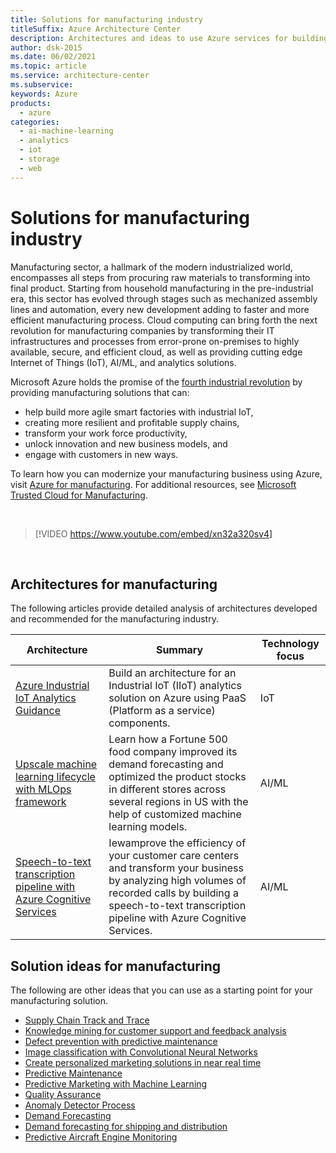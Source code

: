 ```yaml
---
title: Solutions for manufacturing industry
titleSuffix: Azure Architecture Center
description: Architectures and ideas to use Azure services for building efficient, scalable, and reliable manufacturing solutions.
author: dsk-2015
ms.date: 06/02/2021
ms.topic: article
ms.service: architecture-center
ms.subservice: 
keywords: Azure
products:
  - azure
categories:
  - ai-machine-learning
  - analytics
  - iot
  - storage
  - web
---
```


# Solutions for manufacturing industry

Manufacturing sector, a hallmark of the modern industrialized world, encompasses all steps from procuring raw materials to transforming into final product. Starting from household manufacturing in the pre-industrial era, this sector has evolved through stages such as mechanized assembly lines and automation, every new development adding to faster and more efficient manufacturing process. Cloud computing can bring forth the next revolution for manufacturing companies by transforming their IT infrastructures and processes from error-prone on-premises to highly available, secure, and efficient cloud, as well as providing cutting edge Internet of Things (IoT), AI/ML, and analytics solutions.

Microsoft Azure holds the promise of the [fourth industrial revolution](https://www.weforum.org/agenda/2016/01/the-fourth-industrial-revolution-what-it-means-and-how-to-respond/) by providing manufacturing solutions that can:

- help build more agile smart factories with industrial IoT,
- creating more resilient and profitable supply chains,
- transform your work force productivity,
- unlock innovation and new business models, and
- engage with customers in new ways.

To learn how you can modernize your manufacturing business using Azure, visit [Azure for manufacturing](https://azure.microsoft.com/en-us/industries/discrete-manufacturing/). For additional resources, see [Microsoft Trusted Cloud for Manufacturing](https://www.microsoft.com/en-us/trust-center/manufacturing).

<br>

> [!VIDEO https://www.youtube.com/embed/xn32a320sv4]

<br>

## Architectures for manufacturing

The following articles provide detailed analysis of architectures developed and recommended for the manufacturing industry.

| Architecture | Summary | Technology focus |
| ------- | ------- | ------- |
| [Azure Industrial IoT Analytics Guidance](../guide/iiot-guidance/iiot-architecture.md) | Build an architecture for an Industrial IoT (IIoT) analytics solution on Azure using PaaS (Platform as a service) components. | IoT |
| [Upscale machine learning lifecycle with MLOps framework](../example-scenario/mlops/mlops-technical-paper.yml) | Learn how a Fortune 500 food company improved its demand forecasting and optimized the product stocks in different stores across several regions in US with the help of customized machine learning models. | AI/ML |
| [Speech-to-text transcription pipeline with Azure Cognitive Services](../reference-architectures/ai/speech-to-text-transcription-pipeline.yml) | Iewamprove the efficiency of your customer care centers and transform your business by analyzing high volumes of recorded calls by building a speech-to-text transcription pipeline with Azure Cognitive Services. | AI/ML |


## Solution ideas for manufacturing

The following are other ideas that you can use as a starting point for your manufacturing solution.

- [Supply Chain Track and Trace](../solution-ideas/articles/supply-chain-track-and-trace.yml)
- [Knowledge mining for customer support and feedback analysis](../solution-ideas/articles/customer-feedback-and-analytics.yml)
- [Defect prevention with predictive maintenance](../solution-ideas/articles/defect-prevention-with-predictive-maintenance.yml)
- [Image classification with Convolutional Neural Networks](../solution-ideas/articles/image-classification-with-convolutional-neural-networks.yml)
- [Create personalized marketing solutions in near real time](../solution-ideas/articles/personalized-marketing.yml)
- [Predictive Maintenance](../solution-ideas/articles/predictive-maintenance.yml)
- [Predictive Marketing with Machine Learning](../solution-ideas/articles/predictive-marketing-campaigns-with-machine-learning-and-spark.yml)
- [Quality Assurance](../solution-ideas/articles/quality-assurance.yml)
- [Anomaly Detector Process](../solution-ideas/articles/anomaly-detector-process.yml)
- [Demand Forecasting](../solution-ideas/articles/demand-forecasting.yml)
- [Demand forecasting for shipping and distribution](../solution-ideas/articles/demand-forecasting-for-shipping-and-distribution.yml)
- [Predictive Aircraft Engine Monitoring](../solution-ideas/articles/aircraft-engine-monitoring-for-predictive-maintenance-in-aerospace.yml)
